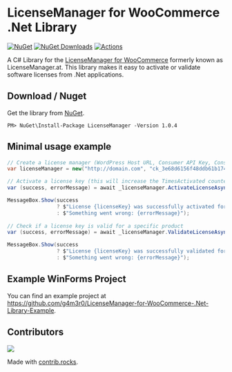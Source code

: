 # LicenseManager for WooCommerce .Net Library
[![NuGet](https://img.shields.io/nuget/v/wk.NuGetBadge.svg)](https://www.nuget.org/packages/LicenseManager)
[![NuGet Downloads](https://img.shields.io/nuget/dt/wk.NuGetBadge.svg)](https://www.nuget.org/packages/LicenseManager)
[![Actions](https://github.com/wk-j/nuget-badge/workflows/NuGet/badge.svg)](https://github.com/g4m3r0/LicenseManager-for-WooCommerce-.Net-Library/actions)

A C# Library for the [LicenseManager for WooCommerce](https://github.com/wpexpertsio/license-manager-woocommerce) formerly known as LicenseManager.at. This library makes it easy to activate or validate software licenses from .Net applications.

## Download / Nuget
Get the library from [NuGet](https://www.nuget.org/packages/LicenseManager/).
```
PM> NuGet\Install-Package LicenseManager -Version 1.0.4
```

## Minimal usage example
```c#
// Create a license manager (WordPress Host URL, Consumer API Key, Consumer API Secret)
var licenseManager = new("http://domain.com", "ck_3e68d6156f48ddb61b1748ca548f632b1d19d446", "cs_6a74509a3c4127bf19340ef873fd9349eca07g78");

// Activate a license key (this will increase the TimesActivated counter if successful)
var (success, errorMessage) = await _licenseManager.ActivateLicenseAsync(licenseKey, productId);

MessageBox.Show(success
                ? $"License {licenseKey} was successfully activated for product {productId}."
                : $"Something went wrong: {errorMessage}");
                
// Check if a license key is valid for a specific product
var (success, errorMessage) = await _licenseManager.ValidateLicenseAsync(licenseKey, productId);

MessageBox.Show(success
                ? $"License {licenseKey} was successfully validated for product {productId}."
                : $"Something went wrong: {errorMessage}");
```

## Example WinForms Project
You can find an example project at https://github.com/g4m3r0/LicenseManager-for-WooCommerce-.Net-Library-Example.

## Contributors
<a href="https://github.com/g4m3r0/LicenseManager-for-WooCommerce-.Net-Library/graphs/contributors">
  <img src="https://contrib.rocks/image?repo=g4m3r0/LicenseManager-for-WooCommerce-.Net-Library" />
</a>

Made with [contrib.rocks](https://contrib.rocks).
